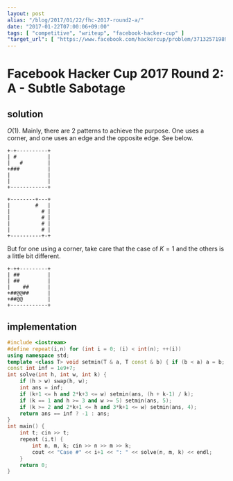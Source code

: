 ```yaml
---
layout: post
alias: "/blog/2017/01/22/fhc-2017-round2-a/"
date: "2017-01-22T07:00:06+09:00"
tags: [ "competitive", "writeup", "facebook-hacker-cup" ]
"target_url": [ "https://www.facebook.com/hackercup/problem/371325719893664/" ]
---
```


# Facebook Hacker Cup 2017 Round 2: A - Subtle Sabotage

## solution

$O(1)$.
Mainly, there are $2$ patterns to achieve the purpose.
One uses a corner, and one uses an edge and the opposite edge. See below.

```
+-+----------+
| #          |
|   #        |
+###         |
|            |
|            |
+------------+
```

```
+--------+---+
|        #   |
|          # |
|          # |
|          # |
|          # |
+----------+-+
```

But for one using a corner, take care that the case of $K = 1$ and the others is a little bit different.


```
+-++---------+
| ##         |
| ##         |
|    ##      |
+##@@##      |
+##@@        |
+------------+
```

## implementation

``` c++
#include <iostream>
#define repeat(i,n) for (int i = 0; (i) < int(n); ++(i))
using namespace std;
template <class T> void setmin(T & a, T const & b) { if (b < a) a = b; }
const int inf = 1e9+7;
int solve(int h, int w, int k) {
    if (h > w) swap(h, w);
    int ans = inf;
    if (k+1 <= h and 2*k+3 <= w) setmin(ans, (h + k-1) / k);
    if (k == 1 and h >= 3 and w >= 5) setmin(ans, 5);
    if (k >= 2 and 2*k+1 <= h and 3*k+1 <= w) setmin(ans, 4);
    return ans == inf ? -1 : ans;
}
int main() {
    int t; cin >> t;
    repeat (i,t) {
        int n, m, k; cin >> n >> m >> k;
        cout << "Case #" << i+1 << ": " << solve(n, m, k) << endl;
    }
    return 0;
}
```
